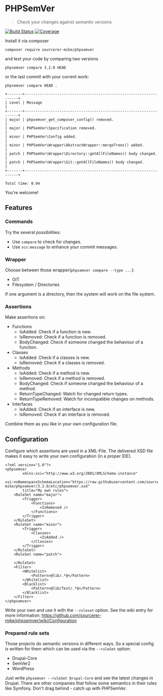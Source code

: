 # PHPSemVer

> Check your changes against semantic versions

[![Build Status](https://travis-ci.org/sourcerer-mike/phpsemver.svg?branch=3.2.0)](https://travis-ci.org/sourcerer-mike/phpsemver)
[![Coverage](https://codecov.io/github/sourcerer-mike/phpsemver/coverage.svg?branch=3.2.0)](http://codecov.io/github/sourcerer-mike/phpsemver?branch=3.2.0)

Install it via composer

    composer require sourcerer-mike/phpsemver

and test your code by comparing two versions

    phpsemver compare 3.2.0 HEAD

or the last commit with your current work:

    phpsemver compare HEAD .
    
    +-------+-------------------------------------------------------------------+
    | Level | Message                                                           |
    +-------+-------------------------------------------------------------------+
    | major | phpsemver_get_composer_config() removed.                          |
    | major | PHPSemVer\Specification removed.                                  |
    | minor | PHPSemVer\Config added.                                           |
    | minor | PHPSemVer\Wrapper\AbstractWrapper::mergeTrees() added.            |
    | patch | PHPSemVer\Wrapper\Directory::getAllFileNames() body changed.      |
    | patch | PHPSemVer\Wrapper\Git::getAllFileNames() body changed.            |
    +-------+-------------------------------------------------------------------+
    
    Total time: 0.94

You're welcome!

## Features

### Commands

Try the several possibilities:

- Use `compare` to check for changes.
- Use `vcs:message` to enhance your commit messages.

### Wrapper

Choose between those wrapper(`phpsemver compare --type ...`):

- GIT
- Filesystem / Directories

If one argument is a directory, then the system will work on the file system.

### Assertions

Make assertions on:

- Functions
	- IsAdded: Check if a function is new.
	- IsRemoved: Check if a function is removed.
	- BodyChanged: Check if someone changed the behaviour of a function.
- Classes
	- IsAdded: Check if a classes is new.
	- IsRemoved: Check if a classes is removed.
- Methods
	- IsAdded: Check if a method is new.
	- IsRemoved: Check if a method is removed.
	- BodyChanged: Check if someone changed the behaviour of a method.
	- ReturnTypeChanged: Watch for changed return types.
	- ReturnTypeRemoved: Watch for incompatible changes on methods.
- Interfaces
    - IsAdded: Check if an interface is new.
    - IsRemoved: Check if an interface is removed.

Combine them as you like in your own configuration file.


## Configuration

Configure which assertions are used in a XML-File.
The delivered XSD file makes it easy to write your own configuration (in a proper IDE).

    <?xml version="1.0"?>
    <phpsemver
            xmlns:xsi="http://www.w3.org/2001/XMLSchema-instance"
            xsi:noNamespaceSchemaLocation="https://raw.githubusercontent.com/sourcerer-mike/phpsemver/3.2.0/etc/phpsemver.xsd"
            title="My own rules">
        <RuleSet name="major">
            <Trigger>
                <Functions>
                    <IsRemoved />
                </Functions>
            </Trigger>
        </RuleSet>
        <RuleSet name="minor">
            <Trigger>
                <Classes>
                    <IsAdded />
                </Classes>
            </Trigger>
        </RuleSet>
        <RuleSet name="patch">
    
        </RuleSet>
        <Filter>
            <Whitelist>
                <Pattern>@lib/.*@</Pattern>
            </Whitelist>
            <Blacklist>
                <Pattern>@lib/Test/.*@</Pattern>
            </Blacklist>
        </Filter>
    </phpsemver>

Write your own and use it with the `--ruleset` option.
See the wiki entry for more information: https://github.com/sourcerer-mike/phpsemver/wiki/Configuration

### Prepared rule sets

Those projects do semantic versions in different ways.
So a special config is written for them which can be used via the `--ruleSet` option:

- Drupal-Core
- SemVer2
- WordPress

Just write `phpsemver --ruleSet Drupal-Core` and see the latest changes in Drupal.
There are other companies that follow some semantics in their rules like
Symfony.
Don't drag behind - catch up with PHPSemVer.
